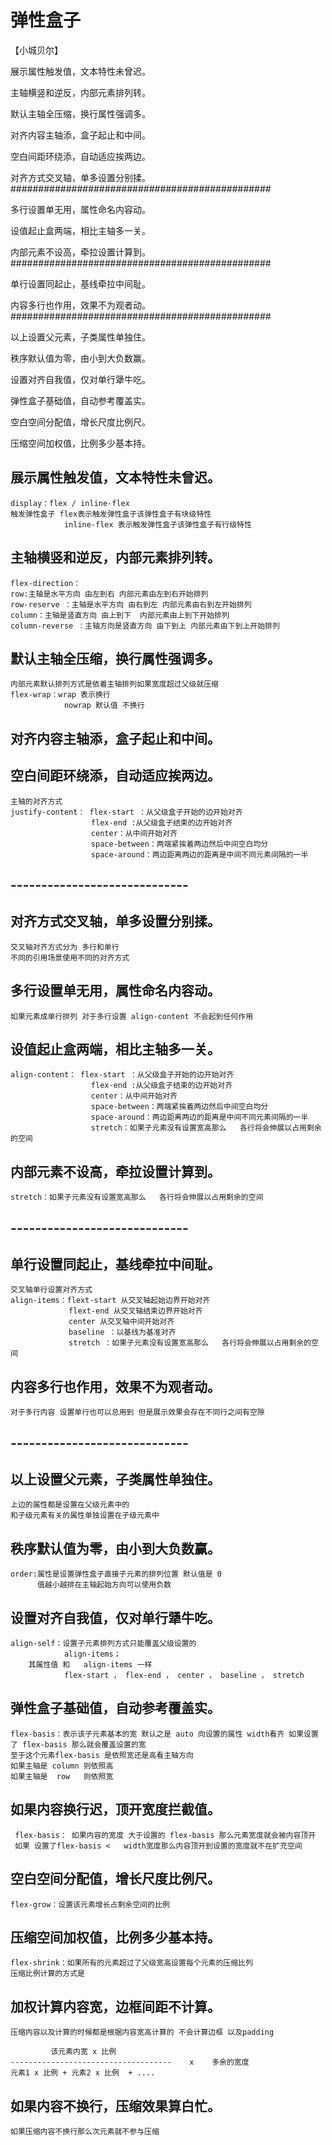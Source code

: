 # 弹性盒子
【小城贝尔】

展示属性触发值，文本特性未曾迟。

主轴横竖和逆反，内部元素排列转。

默认主轴全压缩，换行属性强调多。

对齐内容主轴添，盒子起止和中间。

空白间距环绕添，自动适应挨两边。

对齐方式交叉轴，单多设置分别揉。
###############################################

多行设置单无用，属性命名内容动。

设值起止盒两端，相比主轴多一关。

内部元素不设高，牵拉设置计算到。
###############################################

单行设置同起止，基线牵拉中间耻。

内容多行也作用，效果不为观者动。
###############################################

以上设置父元素，子类属性单独住。

秩序默认值为零，由小到大负数赢。

设置对齐自我值，仅对单行犟牛吃。

弹性盒子基础值，自动参考覆盖实。

空白空间分配值，增长尺度比例尺。

压缩空间加权值，比例多少基本持。

## 展示属性触发值，文本特性未曾迟。
    display：flex / inline-flex 
    触发弹性盒子 flex表示触发弹性盒子该弹性盒子有块级特性
                inline-flex 表示触发弹性盒子该弹性盒子有行级特性
## 主轴横竖和逆反，内部元素排列转。
    flex-direction：
    row:主轴是水平方向 由左到右 内部元素由左到右开始排列
    row-reserve ：主轴是水平方向 由右到左 内部元素由右到左开始排列
    column：主轴是竖直方向 由上到下  内部元素由上到下开始排列
    column-reverse ：主轴方向是竖直方向 由下到上 内部元素由下到上开始排列
## 默认主轴全压缩，换行属性强调多。
    内部元素默认排列方式是依着主轴排列如果宽度超过父级就压缩
    flex-wrap：wrap 表示换行
                nowrap 默认值 不换行
## 对齐内容主轴添，盒子起止和中间。
## 空白间距环绕添，自动适应挨两边。
    主轴的对齐方式 
    justify-content： flex-start ：从父级盒子开始的边开始对齐
                      flex-end :从父级盒子结束的边开始对齐
                      center：从中间开始对齐
                      space-between：两端紧挨着两边然后中间空白均分
                      space-around：两边距离两边的距离是中间不同元素间隔的一半
## -----------------------------
## 对齐方式交叉轴，单多设置分别揉。
    交叉轴对齐方式分为 多行和单行
    不同的引用场景使用不同的对齐方式
## 多行设置单无用，属性命名内容动。
    如果元素成单行排列 对于多行设置 align-content 不会起到任何作用
## 设值起止盒两端，相比主轴多一关。
    align-content： flex-start ：从父级盒子开始的边开始对齐
                      flex-end :从父级盒子结束的边开始对齐
                      center：从中间开始对齐
                      space-between：两端紧挨着两边然后中间空白均分
                      space-around：两边距离两边的距离是中间不同元素间隔的一半
                      stretch：如果子元素没有设置宽高那么   各行将会伸展以占用剩余的空间
## 内部元素不设高，牵拉设置计算到。
    stretch：如果子元素没有设置宽高那么   各行将会伸展以占用剩余的空间
## -----------------------------
## 单行设置同起止，基线牵拉中间耻。
    交叉轴单行设置对齐方式
    align-items：flext-start 从交叉轴起始边界开始对齐
                 flext-end 从交叉轴结束边界开始对齐
                 center 从交叉轴中间开始对齐
                 baseline ：以基线为基准对齐 
                 stretch ：如果子元素没有设置宽高那么   各行将会伸展以占用剩余的空间
## 内容多行也作用，效果不为观者动。
    对于多行内容 设置单行也可以总用到 但是展示效果会存在不同行之间有空隙
## -----------------------------
## 以上设置父元素，子类属性单独住。
    上边的属性都是设置在父级元素中的 
    和子级元素有关的属性单独设置在子级元素中
## 秩序默认值为零，由小到大负数赢。
    order:属性是设置弹性盒子直接子元素的排列位置 默认值是 0
          值越小越排在主轴起始方向可以使用负数
## 设置对齐自我值，仅对单行犟牛吃。
    align-self：设置子元素排列方式只能覆盖父级设置的
                align-items；
        其属性值 和   align-items 一样
                flex-start ， flex-end ， center ， baseline ， stretch
## 弹性盒子基础值，自动参考覆盖实。
    flex-basis：表示该子元素基本的宽 默认之是 auto 向设置的属性 width看齐 如果设置了 flex-basis 那么就会覆盖设置的宽 
    至于这个元素flex-basis 是依照宽还是高看主轴方向 
    如果主轴是 column 则依照高 
    如果主轴是  row   则依照宽 
## 如果内容换行迟，顶开宽度拦截值。
     flex-basis： 如果内容的宽度 大于设置的 flex-basis 那么元素宽度就会被内容顶开
     如果 设置了flex-basis <   width宽度那么内容顶开到设置的宽度就不在扩充空间
## 空白空间分配值，增长尺度比例尺。
    flex-grow：设置该元素增长占剩余空间的比例
## 压缩空间加权值，比例多少基本持。
    flex-shrink：如果所有的元素超过了父级宽高设置每个元素的压缩比列
    压缩比例计算的方式是
## 加权计算内容宽，边框间距不计算。
    压缩内容以及计算的时候都是根据内容宽高计算的 不会计算边框 以及padding
    
             该元素内宽 x 比例
    ------------------------------------    x    多余的宽度
    元素1 x 比例 + 元素2 x 比例  + ....
## 如果内容不换行，压缩效果算白忙。
    如果压缩内容不换行那么次元素就不参与压缩